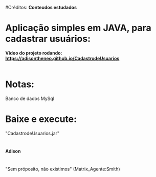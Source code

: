 #Créditos:
**Conteudos estudados**

# Aplicação simples em JAVA, para cadastrar usuários:

**Vídeo do  projeto rodando: https://adisontheneo.github.io/CadastrodeUsuarios**                                                    


# Notas:
Banco de dados MySql


# Baixe e execute:
"CadastrodeUsuarios.jar"


#
#
**Adison** 
# 
"Sem próposito, não existimos"
(Matrix_Agente:Smith)
